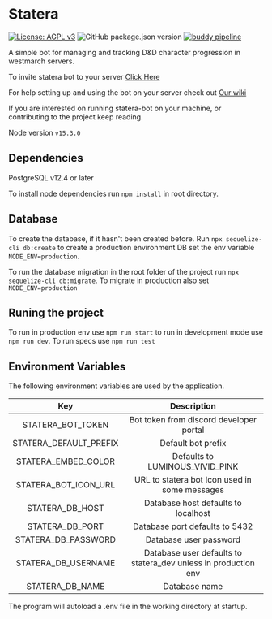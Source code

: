 Statera
=======
[![License: AGPL v3](https://img.shields.io/badge/License-AGPL%20v3-blue.svg)](https://www.gnu.org/licenses/agpl-3.0)
![GitHub package.json version](https://img.shields.io/github/package-json/v/a-h-i/progress-bot?style=flat)
[![buddy pipeline](https://app.buddy.works/ahi-ci/progress-bot/pipelines/pipeline/298937/badge.svg?token=dadcd2a6ab0b5e00f214201cc11d9d64842b85d87772a5b88837873741c199cd "buddy pipeline")](https://app.buddy.works/ahi-ci/progress-bot/pipelines/pipeline/298937)

A simple bot for managing and tracking D&D character progression in westmarch servers.

To invite statera bot to your server [Click Here](https://discord.com/oauth2/authorize?client_id=787463819278549053&scope=bot&permissions=256064)

For help setting up and using the bot on your server check out [Our wiki](../../wiki)

If you are interested on running statera-bot on your machine, or contributing to the project keep reading.

Node version `v15.3.0`


## Dependencies

PostgreSQL v12.4 or later

To install node dependencies run `npm install` in root directory.

## Database

To create the database, if it hasn't been created before. Run `npx sequelize-cli db:create` to create a production environment DB set the env variable `NODE_ENV=production`.


To run the database migration in the root folder of the project run `npx sequelize-cli db:migrate`. To migrate in production also set `NODE_ENV=production`


## Runing the project
To run in production env use `npm run start` to run in development mode use `npm run dev`.
To run specs use `npm run test`


## Environment Variables
The following environment variables are used by the application.

|Key|Description|
|:---:|:---:|
|STATERA_BOT_TOKEN | Bot token from discord developer portal|
|STATERA_DEFAULT_PREFIX| Default bot prefix|
|STATERA_EMBED_COLOR| Defaults to LUMINOUS_VIVID_PINK|
|STATERA_BOT_ICON_URL| URL to statera bot Icon used in some messages|
|STATERA_DB_HOST | Database host defaults to localhost|
|STATERA_DB_PORT | Database port defaults to 5432|
|STATERA_DB_PASSWORD| Database user password|
|STATERA_DB_USERNAME| Database user defaults to statera_dev unless in production env|
|STATERA_DB_NAME| Database name|

The program will autoload a .env file in the working directory at startup.